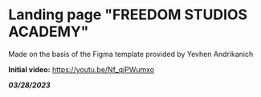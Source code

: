 # Landing page "FREEDOM STUDIOS ACADEMY"

Made on the basis of the Figma template provided by Yevhen Andrikanich

**Initial video:** <https://youtu.be/Nf_qjPWumxo>

**_03/28/2023_**
